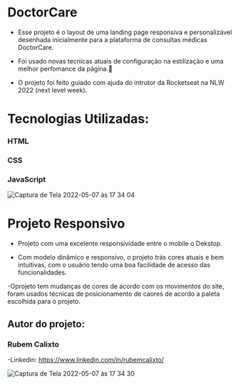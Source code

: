 # DoctorCare

- Esse projeto é o layout de uma landing page responsiva e personalizável desenhada inicialmente para a plataforma de consultas médicas DoctorCare.

- Foi usado novas tecnicas atuais de configuração na estilização e uma melhor perfomance da página.🫠

- O projeto foi feito guiado com ajuda do intrutor da Rocketseat na NLW 2022 (next level week).


# Tecnologias Utilizadas:

### HTML 
### CSS
### JavaScript



![Captura de Tela 2022-05-07 às 17 34 04](https://user-images.githubusercontent.com/51278488/167270938-c38ade18-15d5-442d-ace1-c6bf6c6245b4.png)






# Projeto Responsivo

- Projeto com uma excelente responsividade entre o mobile o Dekstop.

- Com modelo dinâmico e responsivo, o projeto trás cores atuais e bem intuitivas, com o usuário tendo uma boa facilidade de acesso das funcionalidades. 

-Oprojeto tem mudanças de cores de acordo com os movimentos do site, foram usados técnicas de posicionamento de caores de acordo a paleta escolhida para o projeto. 


## Autor do projeto:

### Rubem Calixto

-Linkedin: https://www.linkedin.com/in/rubemcalixto/



![Captura de Tela 2022-05-07 às 17 34 30](https://user-images.githubusercontent.com/51278488/167270969-0cf496f1-e376-424d-8449-323f7ad19752.png)
